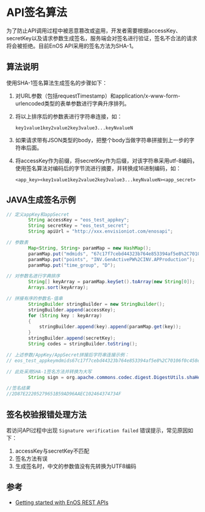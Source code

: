 # API签名算法

为了防止API调用过程中被恶意篡改或盗用，开发者需要根据accessKey、secretKey以及请求参数生成签名，服务端会对签名进行验证，签名不合法的请求将会被拒绝。目前EnOS API采用的签名方法为SHA-1。

## 算法说明

使用SHA-1签名算法生成签名的步骤如下：

1. 对URL参数（包括requestTimestamp）和application/x-www-form-urlencoded类型的表单参数进行字典升序排列。

2. 将以上排序后的参数表进行字符串连接，如：

   ```
   key1value1key2value2key3value3...keyNvalueN
   ```

3. 如果请求带有JSON类型的body，把整个body当做字符串拼接到上一步的字符串后面。

4. 将accessKey作为前缀，将secretKey作为后缀，对该字符串采用utf-8编码，使用签名算法对编码后的字节流进行摘要，并转换成16进制编码，如：

   ```
   <app_key><key1value1key2value2key3value3...keyNvalueN><app_secret>
   ```

## **JAVA生成签名示例**

```java
// 定义appKey和appSecret
        String accessKey = "eos_test_appkey";
        String secretKey = "eos_test_secret";
        String apiUrl = "http://xxx.envisioniot.com/enosapi";

// 参数表
        Map<String, String> paramMap = new HashMap();
        paramMap.put("mdmids", "67c17f7cebd44323b764e853394af5e8%2C70106f0c458e4b3994e741670d6be659");
        paramMap.put("points", "INV.GenActivePW%2CINV.APProduction");
        paramMap.put("time_group", "D");

// 对参数名进行字典排序
        String[] keyArray = paramMap.keySet().toArray(new String[0]);
        Arrays.sort(keyArray);

// 拼接有序的参数名-值串
        StringBuilder stringBuilder = new StringBuilder();
        stringBuilder.append(accessKey);
        for (String key : keyArray)
        {
            stringBuilder.append(key).append(paramMap.get(key));
        }
        stringBuilder.append(secretKey);
        String codes = stringBuilder.toString();

// 上述参数/AppKey/AppSecret拼接后字符串连接示例：
// eos_test_appkeymdmids67c17f7cebd44323b764e853394af5e8%2C70106f0c458e4b3994e741670d6be659pointsINV.GenActivePW%2CINV.APProductiontime_groupDeos_test_secret

// 此处采用SHA-1签名方法并转换为大写
        String sign = org.apache.commons.codec.digest.DigestUtils.shaHex(codes).toUpperCase();

//签名结果
//2D87E22205279651B59AD96AAEC102464374734F
```

## 签名校验报错处理方法

若访问API过程中出现 `Signature verification failed` 错误提示，常见原因如下：

1.  accessKey与secretKey不匹配
2.  签名方法有误
3.  生成签名时，中文的参数值没有先转换为UTF8编码

## 参考

- [Getting started with EnOS REST APIs](gettingstarted_api)
